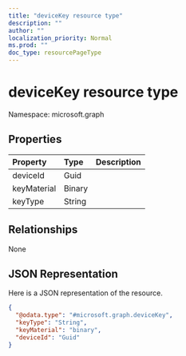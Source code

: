 ```yaml
---
title: "deviceKey resource type"
description: ""
author: ""
localization_priority: Normal
ms.prod: ""
doc_type: resourcePageType
---
```


# deviceKey resource type


Namespace: microsoft.graph



## Properties
|Property|Type|Description|
|:---|:---|:---|
|deviceId|Guid||
|keyMaterial|Binary||
|keyType|String||

## Relationships
None

## JSON Representation
Here is a JSON representation of the resource.
<!-- {
  "blockType": "resource",
  "@odata.type": "microsoft.graph.deviceKey"
}
-->
``` json
{
  "@odata.type": "#microsoft.graph.deviceKey",
  "keyType": "String",
  "keyMaterial": "binary",
  "deviceId": "Guid"
}
```


